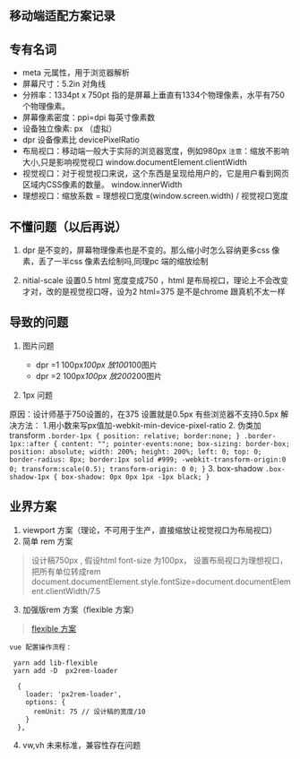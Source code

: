 ## 移动端适配方案记录

## 专有名词
* meta 元属性，用于浏览器解析
* 屏幕尺寸：5.2in  对角线
* 分辨率：1334pt x 750pt 指的是屏幕上垂直有1334个物理像素，水平有750个物理像素。
* 屏幕像素密度：ppi=dpi 每英寸像素数
* 设备独立像素: px （虚拟）
* dpr  设备像素比 devicePixelRatio 
* 布局视口：移动端一般大于实际的浏览器宽度，例如980px `注意`：缩放不影响大小,只是影响视觉视口 window.documentElement.clientWidth
* 视觉视口：对于视觉视口来说，这个东西是呈现给用户的，它是用户看到网页区域内CSS像素的数量。 window.innerWidth
* 理想视口：缩放系数 = 理想视口宽度(window.screen.width) / 视觉视口宽度


## 不懂问题（以后再说）
1. dpr 是不变的，屏幕物理像素也是不变的。那么缩小时怎么容纳更多css 像素，丢了一半css 像素去绘制吗,同理pc 端的缩放绘制

2. nitial-scale 设置0.5 html 宽度变成750 ，html 是布局视口，理论上不会改变才对，改的是视觉视口呀，设为2 html=375 是不是chrome 跟真机不太一样 

## 导致的问题

1. 图片问题
    * dpr =1  100px*100px  放100*100图片   
    * dpr =2  100px*100px  放200*200图片

2. 1px 问题

原因：设计师基于750设置的，在375 设置就是0.5px 有些浏览器不支持0.5px 
解决方法：
    1.用小数来写px值加-webkit-min-device-pixel-ratio 
    2. 伪类加transform
    ```
  .border-1px {
        position: relative;
        border:none;
      }
      .border-1px::after {
        content: "";
        pointer-events:none;
        box-sizing: border-box;
        position: absolute;
        width: 200%;
        height: 200%;
        left: 0;
        top: 0;
        border-radius: 8px;
        border:1px solid #999;
        -webkit-transform-origin:0 0;
        transform:scale(0.5);
        transform-origin: 0 0;
      }
    ```
    3. box-shadow
    ```
    .box-shadow-1px {
       box-shadow: 0px 0px 1px -1px black;
    }
    ```

## 业界方案
1. viewport 方案（理论，不可用于生产，直接缩放让视觉视口为布局视口）
2. 简单 rem 方案

>设计稿750px , 假设html font-size 为100px， 设置布局视口为理想视口， 把所有单位转成rem 
document.documentElement.style.fontSize=document.documentElement.clientWidth/7.5

3. 加强版rem 方案（flexible 方案）
>[flexible 方案](https://github.com/amfe/article/issues/17)

```
vue 配置操作流程：

 yarn add lib-flexible
 yarn add -D  px2rem-loader

  {
    loader: 'px2rem-loader',
    options: {
      remUnit: 75 // 设计稿的宽度/10
    }
  },
```

4. vw,vh 未来标准，兼容性存在问题
